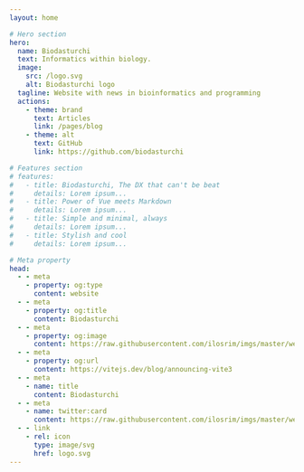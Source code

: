 ```yaml
---
layout: home

# Hero section
hero:
  name: Biodasturchi
  text: Informatics within biology.
  image:
    src: /logo.svg
    alt: Biodasturchi logo
  tagline: Website with news in bioinformatics and programming
  actions:
    - theme: brand
      text: Articles
      link: /pages/blog
    - theme: alt
      text: GitHub
      link: https://github.com/biodasturchi

# Features section
# features:
#   - title: Biodasturchi, The DX that can't be beat
#     details: Lorem ipsum...
#   - title: Power of Vue meets Markdown
#     details: Lorem ipsum...
#   - title: Simple and minimal, always
#     details: Lorem ipsum...
#   - title: Stylish and cool
#     details: Lorem ipsum...

# Meta property
head:
  - - meta
    - property: og:type
      content: website
  - - meta
    - property: og:title
      content: Biodasturchi
  - - meta
    - property: og:image
      content: https://raw.githubusercontent.com/ilosrim/imgs/master/web_logo/logo.png
  - - meta
    - property: og:url
      content: https://vitejs.dev/blog/announcing-vite3
  - - meta
    - name: title
      content: Biodasturchi
  - - meta
    - name: twitter:card
      content: https://raw.githubusercontent.com/ilosrim/imgs/master/web_logo/logo.png
  - - link
    - rel: icon
      type: image/svg
      href: logo.svg
---
```

